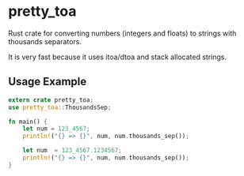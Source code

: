 # pretty_toa

Rust crate for converting numbers (integers and floats) to strings with thousands separators.

It is very fast because it uses itoa/dtoa and stack allocated strings.


## Usage Example
```rust
extern crate pretty_toa;
use pretty_toa::ThousandsSep;

fn main() {
    let num = 123_4567;
    println!("{} => {}", num, num.thousands_sep());

    let num  = 123_4567.1234567;
    println!("{} => {}", num, num.thousands_sep());
}
```

